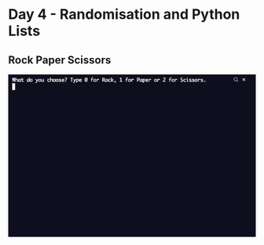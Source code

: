 # Day 4 - Randomisation and Python Lists


## Rock Paper Scissors

![rock paper scissors](rock_paper_scissors.gif)
